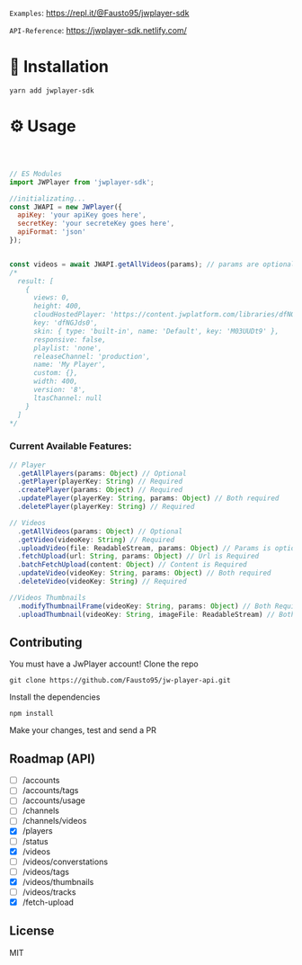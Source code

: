 
`Examples`: https://repl.it/@Fausto95/jwplayer-sdk

`API-Reference`: https://jwplayer-sdk.netlify.com/

# 🔧 Installation
```shell
yarn add jwplayer-sdk
```
# ⚙️ Usage

```js



// ES Modules
import JWPlayer from 'jwplayer-sdk';

//initializating...
const JWAPI = new JWPlayer({
  apiKey: 'your apiKey goes here',
  secretKey: 'your secreteKey goes here',
  apiFormat: 'json'
});


const videos = await JWAPI.getAllVideos(params); // params are optional
/*
  result: [
    {
      views: 0,
      height: 400,
      cloudHostedPlayer: 'https://content.jwplatform.com/libraries/dfNGJds0.js',
      key: 'dfNGJds0',
      skin: { type: 'built-in', name: 'Default', key: 'M03UUDt9' },
      responsive: false,
      playlist: 'none',
      releaseChannel: 'production',
      name: 'My Player',
      custom: {},
      width: 400,
      version: '8',
      ltasChannel: null
    }
  ]
*/
```

### Current Available Features:

```typescript
// Player
  .getAllPlayers(params: Object) // Optional
  .getPlayer(playerKey: String) // Required
  .createPlayer(params: Object) // Required
  .updatePlayer(playerKey: String, params: Object) // Both required
  .deletePlayer(playerKey: String) // Required

// Videos
  .getAllVideos(params: Object) // Optional
  .getVideo(videoKey: String) // Required
  .uploadVideo(file: ReadableStream, params: Object) // Params is optional
  .fetchUpload(url: String, params: Object) // Url is Required
  .batchFetchUpload(content: Object) // Content is Required
  .updateVideo(videoKey: String, params: Object) // Both required
  .deleteVideo(videoKey: String) // Required

//Videos Thumbnails
  .modifyThumbnailFrame(videoKey: String, params: Object) // Both Required
  .uploadThumbnail(videoKey: String, imageFile: ReadableStream) // Both Required
````

## Contributing

You must have a JwPlayer account!
Clone the repo
```shell
git clone https://github.com/Fausto95/jw-player-api.git
```
Install the dependencies
```shell
npm install
```

Make your changes, test and send a PR

## Roadmap (API)
- [ ] /accounts
- [ ] /accounts/tags
- [ ] /accounts/usage
- [ ] /channels
- [ ] /channels/videos
- [x] /players
- [ ] /status
- [x] /videos
- [ ] /videos/converstations
- [ ] /videos/tags
- [x] /videos/thumbnails
- [ ] /videos/tracks
- [x] /fetch-upload

## License

MIT
